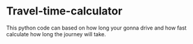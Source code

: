 # Travel-time-calculator
This python code can based on how long your gonna drive and how fast calculate how long the journey will take.
